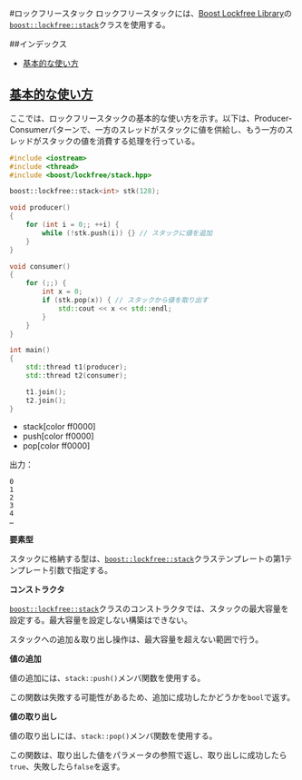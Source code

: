 #ロックフリースタック
ロックフリースタックには、[Boost Lockfree Library](http://www.boost.org/libs/lockfree/)の[`boost::lockfree::stack`](http://www.boost.org/doc/libs/release/doc/html/boost/lockfree/stack.html)クラスを使用する。

##インデックス
- [基本的な使い方](#basic-usage)


## <a name="basic-usage" href="basic-usage">基本的な使い方</a>
ここでは、ロックフリースタックの基本的な使い方を示す。以下は、Producer-Consumerパターンで、一方のスレッドがスタックに値を供給し、もう一方のスレッドがスタックの値を消費する処理を行っている。

```cpp
#include <iostream>
#include <thread>
#include <boost/lockfree/stack.hpp>

boost::lockfree::stack<int> stk(128);

void producer()
{
    for (int i = 0;; ++i) {
        while (!stk.push(i)) {} // スタックに値を追加
    }
}

void consumer()
{
    for (;;) {
        int x = 0;
        if (stk.pop(x)) { // スタックから値を取り出す
            std::cout << x << std::endl;
        }
    }
}

int main()
{
    std::thread t1(producer);
    std::thread t2(consumer);

    t1.join();
    t2.join();
}
```
* stack[color ff0000]
* push[color ff0000]
* pop[color ff0000]

出力：
```
0
1
2
3
4
…
```

**要素型**

スタックに格納する型は、[`boost::lockfree::stack`](http://www.boost.org/doc/libs/release/doc/html/boost/lockfree/stack.html)クラステンプレートの第1テンプレート引数で指定する。


**コンストラクタ**

[`boost::lockfree::stack`](http://www.boost.org/doc/libs/release/doc/html/boost/lockfree/stack.html)クラスのコンストラクタでは、スタックの最大容量を設定する。最大容量を設定しない構築はできない。

スタックへの追加＆取り出し操作は、最大容量を超えない範囲で行う。


**値の追加**

値の追加には、`stack::push()`メンバ関数を使用する。

この関数は失敗する可能性があるため、追加に成功したかどうかを`bool`で返す。


**値の取り出し**

値の取り出しには、`stack::pop()`メンバ関数を使用する。

この関数は、取り出した値をパラメータの参照で返し、取り出しに成功したら`true`、失敗したら`false`を返す。

